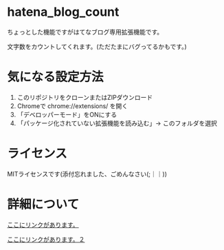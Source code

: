 # hatena_blog_count
ちょっとした機能ですがはてなブログ専用拡張機能です。

文字数をカウントしてくれます。(ただたまにバグってるかもです。)
# 気になる設定方法
1. このリポジトリをクローンまたはZIPダウンロード
2. Chromeで chrome://extensions/ を開く
3. 「デベロッパーモード」をONにする
4. 「パッケージ化されていない拡張機能を読み込む」→ このフォルダを選択
# ライセンス
MITライセンスです(添付忘れました、ごめんなさい(;｜｜))
# 詳細について
[ここにリンクがあります。](https://akumunoyami.hatenadiary.jp/entry/2025/06/07/181907)

[ここにリンクがあります。２](https://akumunoyami.hatenadiary.jp/entry/2025/06/07/194443)
